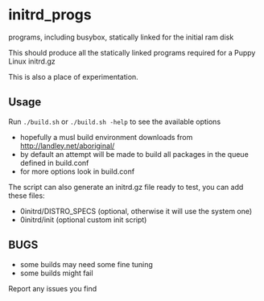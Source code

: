 initrd_progs
============

programs, including busybox, statically linked for the initial ram disk

This should produce all the statically linked programs required for a Puppy Linux initrd.gz

This is also a place of experimentation.

Usage
-----
Run `./build.sh` or `./build.sh -help` to see the available options

- hopefully a musl build environment downloads from http://landley.net/aboriginal/
- by default an attempt will be made to build all packages in the queue defined in build.conf
- for more options look in build.conf

The script can also generate an initrd.gz file ready to test, you can add these files:
- 0initrd/DISTRO_SPECS (optional, otherwise it will use the system one)
- 0initrd/init (optional custom init script)

BUGS
----
- some builds may need some fine tuning
- some builds might fail

Report any issues you find

